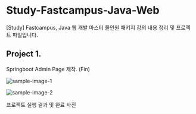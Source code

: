 # Study-Fastcampus-Java-Web
[Study] Fastcampus, Java 웹 개발 마스터 올인원 패키지 강의 내용 정리 및 프로젝트 파일입니다. 

## Project 1.

Springboot Admin Page 제작. (Fin)

![sample-image-1](https://user-images.githubusercontent.com/42582516/105044771-75aacc80-5aaa-11eb-84e0-a6f9fb573e08.png)

![sample-image-2](https://user-images.githubusercontent.com/42582516/105044799-7c394400-5aaa-11eb-9ab9-38b58b6399a6.png)

프로젝트 실행 결과 및 완료 사진
